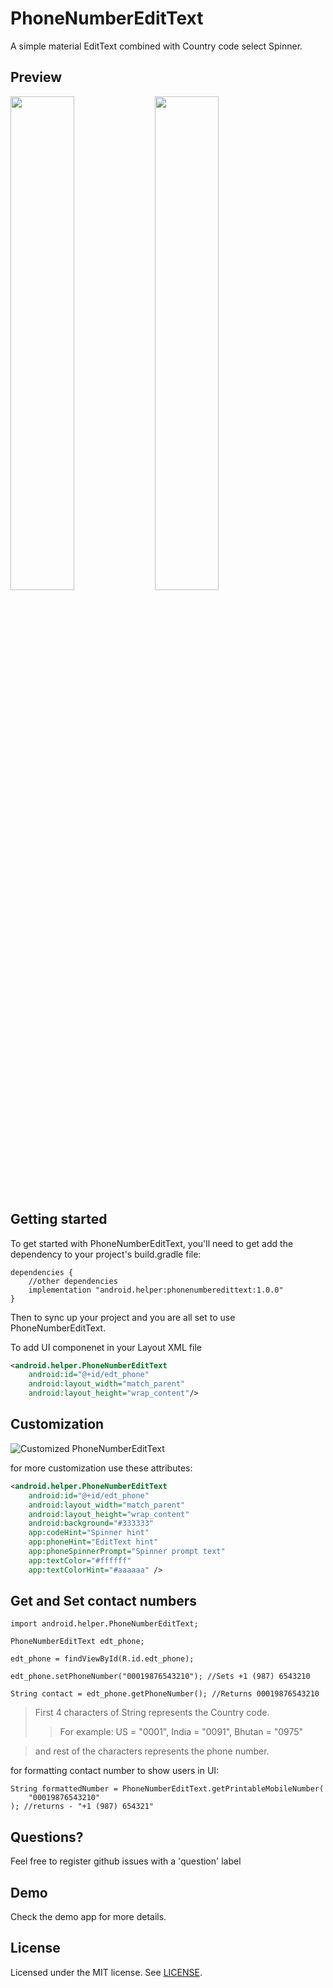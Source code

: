 PhoneNumberEditText
===========

A simple material EditText combined with Country code select Spinner.

Preview
---------------
<p>
    <img src="https://i.imgur.com/q2kBgR3.gif" width="45%" />
    <img src="https://i.imgur.com/w24JbR5.gif" width="45%" />
</p>

Getting started
---------------

To get started with PhoneNumberEditText, you'll need to get
add the dependency to your project's build.gradle file:
```
dependencies {
    //other dependencies
    implementation "android.helper:phonenumberedittext:1.0.0"
}
```
Then to sync up your project and you are all set to use PhoneNumberEditText.

To add UI componenet in your Layout XML file
```xml
<android.helper.PhoneNumberEditText
    android:id="@+id/edt_phone"
    android:layout_width="match_parent"
    android:layout_height="wrap_content"/>
```

Customization
---------------
![Customized PhoneNumberEditText](https://i.imgur.com/qxN0teu.png)

for more customization use these attributes:
```xml
<android.helper.PhoneNumberEditText
    android:id="@+id/edt_phone"
    android:layout_width="match_parent"
    android:layout_height="wrap_content"
    android:background="#333333"
    app:codeHint="Spinner hint"
    app:phoneHint="EditText hint"
    app:phoneSpinnerPrompt="Spinner prompt text"
    app:textColor="#ffffff"
    app:textColorHint="#aaaaaa" />
```
Get and Set contact numbers
--------

```
import android.helper.PhoneNumberEditText;

PhoneNumberEditText edt_phone;

edt_phone = findViewById(R.id.edt_phone);

edt_phone.setPhoneNumber("00019876543210"); //Sets +1 (987) 6543210

String contact = edt_phone.getPhoneNumber(); //Returns 00019876543210
```

> First 4 characters of String represents the Country code.
>> For example: US = "0001", India = "0091", Bhutan = "0975"

> and rest of the characters represents the phone number.

for formatting contact number to show users in UI:
```
String formattedNumber = PhoneNumberEditText.getPrintableMobileNumber(
    "00019876543210"
); //returns - "+1 (987) 654321"
```

Questions?
--------
Feel free to register github issues with a 'question' label

Demo
--------
Check the demo app for more details.

License
--------
Licensed under the MIT license. See [LICENSE](LICENSE.md).